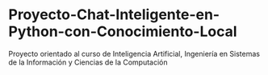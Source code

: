 # Proyecto-Chat-Inteligente-en-Python-con-Conocimiento-Local
Proyecto orientado al curso de Inteligencia Artificial, Ingeniería en Sistemas de la Información y Ciencias de la Computación
